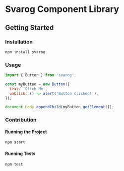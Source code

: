 # Svarog Component Library

## Getting Started

### Installation

```bash
npm install svarog
```

### Usage

```javascript
import { Button } from 'svarog';

const myButton = new Button({
  text: 'Click Me',
  onClick: () => alert('Button clicked!'),
});

document.body.appendChild(myButton.getElement());
```

### Contribution

#### Running the Project

```bash
npm start
```

#### Running Tests

```bash
npm test
```
